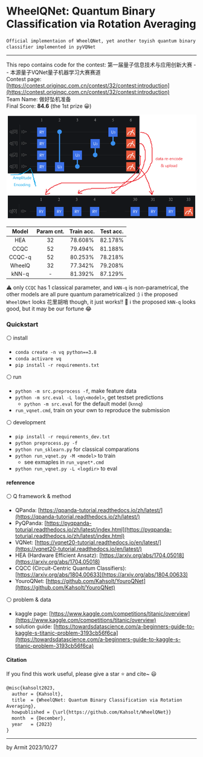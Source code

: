 # WheelQNet: Quantum Binary Classification via Rotation Averaging

    Official implementaion of WheelQNet, yet another toyish quantum binary classifier implemented in pyVQNet

----

This repo contains code for the contest: 第一届量子信息技术与应用创新大赛 -- 本源量子VQNet量子机器学习大赛赛道  
Contest page: [https://contest.originqc.com.cn/contest/32/contest:introduction](https://contest.originqc.com.cn/contest/32/contest:introduction)  
Team Name: 做好坠机准备  
Final Score: **84.6** (the 1st prize 😀)  

![wheelq](img/wheelq.png)

| Model | Param cnt. | Train acc. | Test acc. |
| :-: | :-: | :-: | :-: |
| HEA    | 32 | 78.608% | 82.178% |
| CCQC   | 52 | 79.494% | 81.188% |
| CCQC-q | 52 | 80.253% | 78.218% |
| WheelQ | 32 | 77.342% | 79.208% |
| kNN-q  |  - | 81.392% | 87.129% |

⚠ only `CCQC` has 1 classical parameter, and `kNN-q` is non-parametrical, the other models are all pure quantum parametricalized :)
ℹ the proposed `WheelQNet` looks 花里胡哨 though, it just works!! 🎉
ℹ the proposed `kNN-q` looks good, but it may be our fortune 😂


### Quickstart

⚪ install

- `conda create -n vq python==3.8`
- `conda activare vq`
- `pip install -r requirements.txt`

⚪ run

- `python -m src.preprocess -f`, make feature data
- `python -m src.eval -L log\<model>`, get testset predictions
  - `python -m src.eval` for the default model (`knnq`)
- `run_vqnet.cmd`, train on your own to reproduce the submission

⚪ development

- `pip install -r requirements_dev.txt`
- `python preprocess.py -f`
- `python run_sklearn.py` for classical comparations
- `python run_vqnet.py -M <model>` to train
  - see exmaples in `run_vqnet*.cmd`
- `python run_vqnet.py -L <logdir>` to eval


#### refenrence

⚪ Q framework & method

- QPanda: [https://qpanda-tutorial.readthedocs.io/zh/latest/](https://qpanda-tutorial.readthedocs.io/zh/latest/)
- PyQPanda: [https://pyqpanda-toturial.readthedocs.io/zh/latest/index.html](https://pyqpanda-toturial.readthedocs.io/zh/latest/index.html)
- VQNet: [https://vqnet20-tutorial.readthedocs.io/en/latest/](https://vqnet20-tutorial.readthedocs.io/en/latest/)
- HEA (Hardware Efficient Ansatz): [https://arxiv.org/abs/1704.05018](https://arxiv.org/abs/1704.05018)
- CQCC (Circuit-Centric Quantum Classifiers): [https://arxiv.org/abs/1804.00633](https://arxiv.org/abs/1804.00633)
- YouroQNet: [https://github.com/Kahsolt/YouroQNet](https://github.com/Kahsolt/YouroQNet)

⚪ problem & data

- kaggle page: [https://www.kaggle.com/competitions/titanic/overview](https://www.kaggle.com/competitions/titanic/overview)
- solution guide: [https://towardsdatascience.com/a-beginners-guide-to-kaggle-s-titanic-problem-3193cb56f6ca](https://towardsdatascience.com/a-beginners-guide-to-kaggle-s-titanic-problem-3193cb56f6ca)


#### Citation

If you find this work useful, please give a star ⭐ and cite~ 😃

```
@misc{kahsolt2023,
  author = {Kahsolt},
  title  = {WheelQNet: Quantum Binary Classification via Rotation Averaging},
  howpublished = {\url{https://github.com/Kahsolt/WheelQNet}}
  month  = {December},
  year   = {2023}
}
```

----
by Armit
2023/10/27

